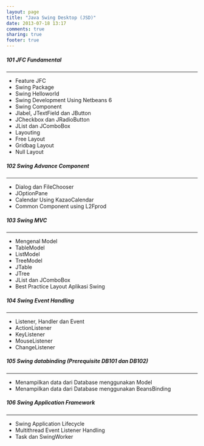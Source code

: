 ```yaml
---
layout: page
title: "Java Swing Desktop (JSD)"
date: 2013-07-18 13:17
comments: true
sharing: true
footer: true
---
```


<div markdown class="pageContent">

##### 101 JFC Fundamental
- - - - - - -
* Feature JFC
* Swing Package
* Swing Helloworld
* Swing Development Using Netbeans 6
* Swing Component
* Jlabel, JTextField dan JButton
* JCheckbox dan JRadioButton
* JList dan JComboBox
* Layouting
* Free Layout
* Gridbag Layout
* Null Layout

##### 102 Swing Advance Component
- - - - - - -
* Dialog dan FileChooser
* JOptionPane
* Calendar Using KazaoCalendar
* Common Component using L2Fprod

##### 103 Swing MVC
- - - - - - -
* Mengenal Model
* TableModel
* ListModel
* TreeModel
* JTable
* JTree
* JList dan JComboBox
* Best Practice Layout Aplikasi Swing

##### 104 Swing Event Handling
- - - - - - -
* Listener, Handler dan Event
* ActionListener
* KeyListener
* MouseListener
* ChangeListener

##### 105 Swing databinding (Prerequisite DB101 dan DB102)
- - - - - - -
* Menampilkan data dari Database menggunakan Model
* Menampilkan data dari Database menggunakan BeansBinding

##### 106 Swing Application Framework
- - - - - - -
* Swing Application Lifecycle
* Multithread Event Listener Handling
* Task dan SwingWorker
